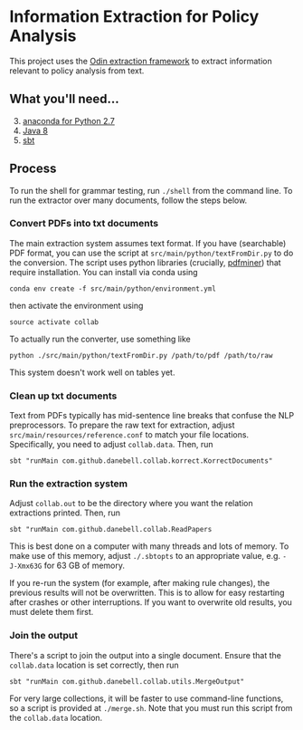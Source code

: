 # Information Extraction for Policy Analysis

This project uses the [Odin extraction framework](https://arxiv.org/abs/1509.07513) to extract 
information relevant to policy analysis from text.

## What you'll need...
  3. [anaconda for Python 2.7](https://www.anaconda.com/distribution/)
  1. [Java 8](http://www.oracle.com/technetwork/java/javase/downloads/jre8-downloads-2133155.html)
  2. [sbt](http://www.scala-sbt.org/release/tutorial/Setup.html)

## Process
To run the shell for grammar testing, run `./shell` from the command line. To run the extractor over 
many documents, follow the steps below.

### Convert PDFs into txt documents
The main extraction system assumes text format. If you have (searchable) PDF format, you can use 
the script at `src/main/python/textFromDir.py` to do the conversion. The script uses python 
libraries (crucially, [pdfminer](https://euske.github.io/pdfminer/index.html)) that require 
installation. You can install via conda using
```
conda env create -f src/main/python/environment.yml
```
then activate the environment using
```
source activate collab
```
To actually run the converter, use something like
```
python ./src/main/python/textFromDir.py /path/to/pdf /path/to/raw
```
This system doesn't work well on tables yet.

### Clean up txt documents

Text from PDFs typically has mid-sentence line breaks that confuse the NLP preprocessors. To prepare 
the raw text for extraction, adjust `src/main/resources/reference.conf` to match your file 
locations. Specifically, you need to adjust `collab.data`. Then, run
```
sbt "runMain com.github.danebell.collab.korrect.KorrectDocuments"
```

### Run the extraction system

Adjust `collab.out` to be the directory where you want the relation extractions printed. Then, run 
```
sbt "runMain com.github.danebell.collab.ReadPapers
```
This is best done on a computer with many threads and lots of memory. To make use of this memory, 
adjust `./.sbtopts` to an appropriate value, e.g. `-J-Xmx63G` for 63 GB of memory. 

If you re-run the system (for example, after making rule changes), the previous results will not be 
overwritten. This is to allow for easy restarting after crashes or other interruptions. If you want 
to overwrite old results, you must delete them first.

### Join the output

There's a script to join the output into a single document. Ensure that the `collab.data` location 
is set correctly, then run 
```
sbt "runMain com.github.danebell.collab.utils.MergeOutput"
```
For very large collections, it will be faster to use command-line functions, so a script is 
provided at `./merge.sh`. Note that you must run this script from the `collab.data` location.
